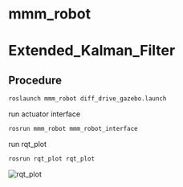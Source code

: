 # mmm_robot
# Extended_Kalman_Filter
## Procedure
```bash
roslaunch mmm_robot diff_drive_gazebo.launch 
```
run actuator interface
```bash
rosrun mmm_robot mmm_robot_interface 
```
run rqt_plot
```bash
rosrun rqt_plot rqt_plot
```
![rqt_plot](https://github.com/MMM-lab/mmm_robot/blob/Extended_Kalman_Filter/figure/rqt_plot.png)
